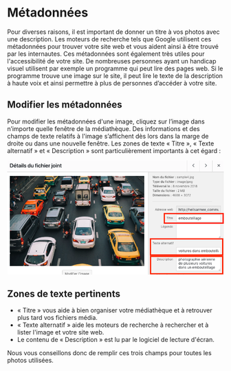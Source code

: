 ﻿# Métadonnées

Pour diverses raisons, il est important de donner un titre à vos photos avec une description. Les moteurs de recherche tels que Google utilisent ces métadonnées pour trouver votre site web et vous aident ainsi à être trouvé par les internautes. Ces métadonnées sont également très utiles pour l'accessibilité de votre site. De nombreuses personnes ayant un handicap visuel utilisent par exemple un programme qui peut lire des pages web. Si le programme trouve une image sur le site, il peut lire le texte de la description à haute voix et ainsi permettre à plus de personnes d’accéder à votre site. 

## Modifier les métadonnées

Pour modifier les métadonnées d'une image, cliquez sur l’image dans n’importe quelle fenêtre de la médiathèque. Des informations et des champs de texte relatifs à l'image s’affichent dès lors dans la marge de droite ou dans une nouvelle fenêtre. Les zones de texte « Titre », « Texte alternatif » et « Description » sont particulièrement importants à cet égard :

![](img/wp-library-metadata.png)

## Zones de texte pertinents

- « Titre » vous aide à bien organiser votre médiathèque et à retrouver plus tard vos fichiers média.
- « Texte alternatif » aide les moteurs de recherche à rechercher et à lister l'image et votre site web.
- Le contenu de « Description » est lu par le logiciel de lecture d'écran.

Nous vous conseillons donc de remplir ces trois champs pour toutes les photos utilisées.